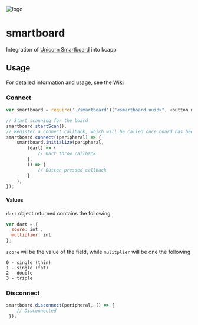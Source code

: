 ![logo](https://raw.githubusercontent.com/wiki/kcapp/smartboard/images/logo.png)
# smartboard
Integration of [Unicorn Smartboard](https://www.unicornsmartboard.com/smartboard.html) into kcapp


## Usage
For detailed information and usage, see the [Wiki](https://github.com/kcapp/smartboard/wiki)

### Connect
```javascript
var smartboard = require('./smartboard')("<smartboard uuid>", <button number>);

// Start scanning for the board
smartboard.startScan();
// Register a connect callback, which will be called once board has been found, and connection has been established
smartboard.connect((peripheral) => {
    smartboard.initialize(peripheral,
        (dart) => {
            // Dart throw callback
        },
        () => {
            // Button pressed callback
        }
    );
});
```

#### Values
`dart` object returned contains the following
```javascript
var dart = {
  score: int ,
  multiplier: int
};
```
`score` wil be the value of the field, while `mulitplier` will be one the following
```
0 - single (thin)
1 - single (fat)
2 - double
3 - triple
```

### Disconnect
```javascript
smartboard.disconnect(peripheral, () => {
    // Disconnected
 });
```

